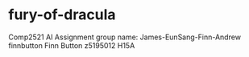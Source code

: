 # fury-of-dracula
Comp2521 AI Assignment
group name: James-EunSang-Finn-Andrew
finnbutton Finn Button z5195012 H15A
